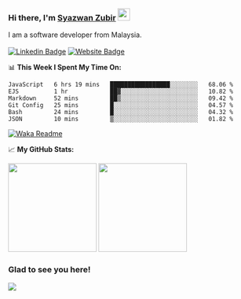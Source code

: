 ### Hi there, I'm <a href="https://syazwan.xyz" target="_blank">Syazwan Zubir</a> <img src="https://media.giphy.com/media/hvRJCLFzcasrR4ia7z/giphy.gif" width="25px">
I am a software developer from Malaysia.
<br/><br/>
[![Linkedin Badge](https://img.shields.io/badge/-LinkedIn-0e76a8?style=flat-square&logo=Linkedin&logoColor=white)](https://linkedin.com/in/syazwanzubir)
[![Website Badge](https://img.shields.io/badge/Website-3b5998?style=flat-square&logo=google-chrome&logoColor=white)](https://syazwan.xyz)

📊 **This Week I Spent My Time On:**
<!--START_SECTION:waka-->

```text
JavaScript   6 hrs 19 mins   █████████████████░░░░░░░░   68.06 %
EJS          1 hr            ██▓░░░░░░░░░░░░░░░░░░░░░░   10.82 %
Markdown     52 mins         ██▒░░░░░░░░░░░░░░░░░░░░░░   09.42 %
Git Config   25 mins         █░░░░░░░░░░░░░░░░░░░░░░░░   04.57 %
Bash         24 mins         █░░░░░░░░░░░░░░░░░░░░░░░░   04.32 %
JSON         10 mins         ▒░░░░░░░░░░░░░░░░░░░░░░░░   01.82 %
```

<!--END_SECTION:waka-->
[![Waka Readme](https://github.com/syazwanz/syazwanz/actions/workflows/wakatime.yml/badge.svg)](https://github.com/syazwanz/syazwanz/actions/workflows/wakatime.yml)

📈 **My GitHub Stats:**

<p>
  <img height="180em" src="https://github-readme-stats.vercel.app/api?username=syazwanz&show_icons=true&hide_border=false&&count_private=true&include_all_commits=true" />
  <img height="180em" src="https://github-readme-stats.vercel.app/api/top-langs/?username=syazwanz&exclude_repo=KNN-Image-Classification&show_icons=true&hide_border=false&layout=compact&langs_count=8"/>
</p>

### Glad to see you here!
![](https://visitor-badge.glitch.me/badge?page_id=syazwanz.syazwanz)
